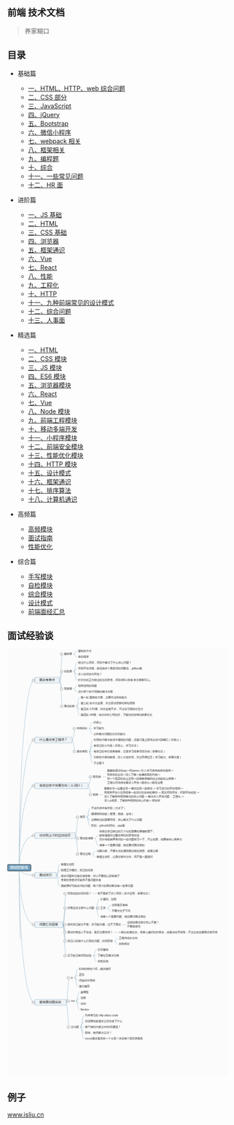 ## 前端 技术文档

> 养家糊口

## 目录

- 基础篇

  - [一、HTML、HTTP、web 综合问题](web/base/一、HTML、HTTP、web综合问题.md)
  - [二、CSS 部分](web/base/二、CSS部分.md)
  - [三、JavaScript](web/base/三、JavaScript.md)
  - [四、jQuery](web/base/四、jQuery.md)
  - [五、Bootstrap](web/base/五、Bootstrap.md)
  - [六、微信小程序](web/base/六、微信小程序.md)
  - [七、webpack 相关](web/base/七、webpack相关.md)
  - [八、框架相关](web/base/八、框架相关.md)
  - [九、编程题](web/base/九、编程题.md)
  - [十、综合](web/base/十、综合.md)
  - [十一、一些常见问题](web/base/十一、一些常见问题.md)
  - [十二、HR 面](web/base/十二、HR面.md)

- 进阶篇

  - [一、JS 基础](web/enhance/一、JS基础.md)
  - [二、HTML](web/enhance/二、HTML.md)
  - [三、CSS 基础](web/enhance/三、CSS基础.md)
  - [四、浏览器](web/enhance/四、浏览器.md)
  - [五、框架通识](web/enhance/五、框架通识.md)
  - [六、Vue](web/enhance/六、Vue.md)
  - [七、React](web/enhance/七、React.md)
  - [八、性能](web/enhance/八、性能.md)
  - [九、工程化](web/enhance/九、工程化.md)
  - [十、HTTP](web/enhance/十、HTTP.md)
  - [十一、九种前端常见的设计模式](web/enhance/十一、九种前端常见的设计模式.md)
  - [十二、综合问题](web/enhance/十二、综合问题.md)
  - [十三、人事面](web/enhance/十三、人事面.md)

- 精选篇

  - [一、HTML](web/choiceness/一、HTML.md)
  - [二、CSS 模块](web/choiceness/二、CSS模块.md)
  - [三、JS 模块](web/choiceness/三、JS模块.md)
  - [四、ES6 模块](web/choiceness/四、ES6模块.md)
  - [五、浏览器模块](web/choiceness/五、浏览器模块.md)
  - [六、React](web/choiceness/六、React.md)
  - [七、Vue](web/choiceness/七、Vue.md)
  - [八、Node 模块](web/choiceness/八、Node模块.md)
  - [九、前端工程模块](web/choiceness/九、前端工程模块.md)
  - [十、移动多端开发](web/choiceness/十、移动多端开发.md)
  - [十一、小程序模块](web/choiceness/十一、小程序模块.md)
  - [十二、前端安全模块](web/choiceness/十二、前端安全模块.md)
  - [十三、性能优化模块](web/choiceness/十三、性能优化模块.md)
  - [十四、HTTP 模块](web/choiceness/十四、HTTP模块.md)
  - [十五、设计模式](web/choiceness/十五、设计模式.md)
  - [十六、框架通识](web/choiceness/十六、框架通识.md)
  - [十七、排序算法](web/choiceness/十七、排序算法.md)
  - [十八、计算机通识](web/choiceness/十八、计算机通识.md)

- 高频篇

  - [高频模块](web/choiceness/高频模块.md)
  - [面试指南](web/choiceness/面试指南.md)
  - [性能优化](web/choiceness/性能优化.md)

- 综合篇

  - [手写模块](web/synthesize/手写模块.md)
  - [自检模块](web/synthesize/自检模块.md)
  - [综合模块](web/synthesize/综合模块.md)
  - [设计模式](web/synthesize/设计模式.md)
  - [前端面经汇总](web/synthesize/前端面经汇总.md)

## 面试经验谈

![面试经验谈](_media/ee731wetsdgxc0c4f45basdfwe9bd6.png)

## 例子

www.isliu.cn
